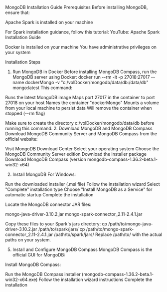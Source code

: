 MongoDB Installation Guide
Prerequisites
Before installing MongoDB, ensure that:

Apache Spark is installed on your machine

For Spark installation guidance, follow this tutorial: YouTube: Apache Spark Installation Guide


Docker is installed on your machine
You have administrative privileges on your system

Installation Steps
1. Run MongoDB in Docker
Before installing MongoDB Compass, run the MongoDB server using Docker:
docker run --rm -it -p 27018:27017 --name dockerMongo -v "c:/volDocker/mongodb/data/db:/data/db" mongo:latest
This command:

Runs the latest MongoDB image
Maps port 27017 in the container to port 27018 on your host
Names the container "dockerMongo"
Mounts a volume from your local machine to persist data
Will remove the container when stopped (--rm flag)

Make sure to create the directory c:/volDocker/mongodb/data/db before running this command.
2. Download MongoDB and MongoDB Compass
Download MongoDB Community Server and MongoDB Compass from the official website:

Visit MongoDB Download Center
Select your operating system
Choose the MongoDB Community Server edition
Download the installer package
Download MongoDB Compass (version mongodb-compass-1.36.2-beta.1-win32-x64)

2. Install MongoDB
For Windows:

Run the downloaded installer (.msi file)
Follow the installation wizard
Select "Complete" installation type
Choose "Install MongoDB as a Service" for automatic startup
Complete the installation


Locate the MongoDB connector JAR files:

mongo-java-driver-3.10.2.jar
mongo-spark-connector_2.11-2.4.1.jar


Copy these files to your Spark's jars directory:
cp /path/to/mongo-java-driver-3.10.2.jar /path/to/spark/jars/
cp /path/to/mongo-spark-connector_2.11-2.4.1.jar /path/to/spark/jars/
Replace /path/to/ with the actual paths on your system.

5. Install and Configure MongoDB Compass
MongoDB Compass is the official GUI for MongoDB:

Install MongoDB Compass:

Run the MongoDB Compass installer (mongodb-compass-1.36.2-beta.1-win32-x64.exe)
Follow the installation wizard instructions
Complete the installation


